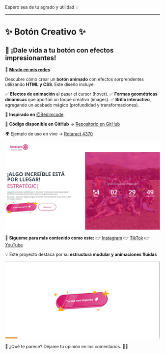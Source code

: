 Espero sea de tu agrado y utilidad 💡

---

# ✨ Botón Creativo ✨
## 🚀 ¡Dale vida a tu botón con efectos impresionantes!

🎥 **[Míralo en mis redes](https://bio.link/codeatd/)**

Descubre cómo crear un **botón animado** con efectos sorprendentes utilizando **HTML y CSS**. Este diseño incluye:

✅ **Efectos de animación** al pasar el cursor (hover).
✅ **Formas geométricas dinámicas** que aportan un toque creativo (images).
✅ **Brillo interactivo**, agregando un acabado mágico (profundidad y transformaciones).

🔹 **Inspirado en** [@Bedimcode](https://www.youtube.com/@Bedimcode).

💾 **Código disponible en GitHub** → [Repositorio en GitHub](#)

🌍 Ejemplo de uso en vivo → [Rotaract 4370](https://rotaract4370.org/)

![Example img](/example.jpeg)

📌 **Sígueme para más contenido como este:**
👉 [Instagram](https://www.instagram.com/codeatd/)
👉 [TikTok](https://www.tiktok.com/@codeatd)
👉 [YouTube](https://www.youtube.com/@codeatd)

💡 Este proyecto destaca por su **estructura modular y animaciones fluidas**

![preview img](/preview.jpg)

🔗 ¿Qué te parece? Déjame tu opinión en los comentarios. 🚀💙